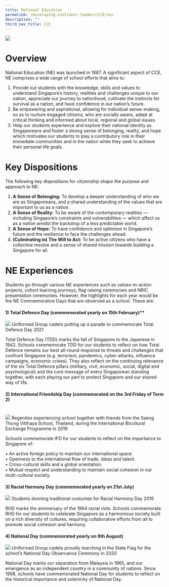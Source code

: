 ```yaml
---
title: National Education
permalink: /developing-confident-leaders/CCE/ne/
description: ""
third_nav_title: CCE
---
```

![](/images/National-Education-2021.png)

# Overview
National Education (NE) was launched in 1987. A significant aspect of CCE, NE comprises a wide range of school efforts that aims to:

1.  Provide out students with the knowledge, skills and values to understand Singapore’s history, realities and challenges unique to our nation, appreciate our journey to nationhood, cultivate the instincts for survival as a nation, and have confidence in our nation’s future.
2.  Be empowering and aspirational, allowing for individual sense-making, so as to nurture engaged citizens, who are socially aware, adept at critical thinking and informed about local, regional and global issues.
3.  Help our students experience and explore their national identity as Singaporeans and foster a strong sense of belonging, reality, and hope which motivates our students to play a contributory role in their immediate communities and in the nation while they seek to achieve their personal life goals.

# Key Dispositions

The following key dispositions for citizenship shape the purpose and approach to NE:

1.  **A Sense of Belonging:** To develop a deeper understanding of who we are as Singaporeans, and a shared understanding of the values that are important to us as a nation.
2.  **A Sense of Reality:** To be aware of the contemporary realities — including Singapore’s constraints and vulnerabilities — which affect us as a nation amidst the backdrop of a less predictable world.
3.  **A Sense of Hope:** To have confidence and optimism in Singapore’s future and the resilience to face the challenges ahead.
4.  **(Culminating in) The Will to Act:** To be active citizens who have a collective resolve and a sense of shared mission towards building a Singapore for all.

# NE Experiences

Students go through various NE experiences such as values-in-action projects, cohort learning journeys, flag raising ceremonies and NRIC presentation ceremonies. However, the highlights for each year would be the NE Commemorative Days that are observed as a school. These are:

#### 1) Total Defence Day (commemorated yearly on 15th February)**
![](/images/uniform-groups_total-defense-day-2021.jpg)
Uniformed Group cadets putting up a parade to commemorate Total Defence Day 2021

Total Defence Day (TDD) marks the fall of Singapore to the Japanese in 1942. Schools commemorate TDD for our students to reflect on how Total Defence remains our best all-round response to threats and challenges that confront Singapore (e.g. terrorism, pandemics, cyber-attacks, influence campaigns, economic crises). They also reflect on the continuing relevance of the six Total Defence pillars (military, civil, economic, social, digital and psychological) and the core message of every Singaporean standing together, with each playing our part to protect Singapore and our shared way of life.

#### **2) International Friendship Day (commemorated on the 3rd Friday of Term 2)**
# 
![](/images/international-bilateral-exchange-programme-2019-1152x1536.jpg)
Regenites experiencing school together with friends from the Saeng Thong Vitthaya School, Thailand, during the International Bicultural Exchange Programme in 2019

Schools commemorate IFD for our students to reflect on the importance to Singapore of:

• An active foreign policy to maintain our international space.  
• Openness to the international flow of trade, ideas and talent.  
• Cross-cultural skills and a global orientation.  
• Mutual respect and understanding to maintain social cohesion in our multi-cultural society.

#### 3) **Racial Harmony Day (commemorated yearly on 21st July)**

![](/images/racial-harmony-day-2019.jpg)
Students donning traditional costumes for Racial Harmony Day 2019

RHD marks the anniversary of the 1964 racial riots. Schools commemorate RHD for our students to celebrate Singapore as a harmonious society built on a rich diversity of cultures, requiring collaborative efforts from all to promote social cohesion and harmony.

#### 4) **National Day (commemorated yearly on 9th August)**

![](/images/regent-uniform-group-cadets-w-state-flag.jpg)
Uniformed Group cadets proudly marching in the State Flag for the school’s National Day Observance Ceremony in 2020

National Day marks our separation from Malaysia in 1965, and our emergence as an independent country in a community of nations. Since 1998, schools have commemorated National Day for students to reflect on the historical importance and solemnity of National Day.